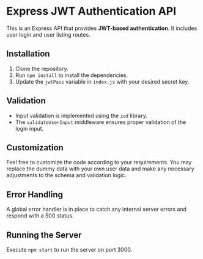 # Express JWT Authentication API

This is an Express API that provides **JWT-based authentication**. It includes user login and user listing routes.

## Installation

1. Clone the repository.
2. Run `npm install` to install the dependencies.
3. Update the `jwtPass` variable in `index.js` with your desired secret key.

## Validation
- Input validation is implemented using the `zod` library.
- The `validateUserInput` middleware ensures proper validation of the login input.

## Customization
Feel free to customize the code according to your requirements. You may replace the dummy data with your own user data and make any necessary adjustments to the schema and validation logic.

## Error Handling
A global error handler is in place to catch any internal server errors and respond with a 500 status.

## Running the Server
Execute `npm start` to run the server on port 3000.

